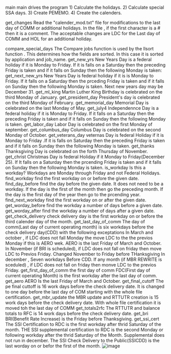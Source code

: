 main	main drives the program                                        1) Calculate the holidays.                                       2) Calculate special SSA days.                                 3) Create PEMEMO.                                                4) Create the calenders.
	
	
	
	
get_changes	Read the "calender_mod.txt" file for modifications to the last day of COMM or additional holidays. In the file , if the first character is a # then it is a comment. The acceptable changes are LDC for the Last day of COMM and HOL for an additional holiday.
	
	
	
	
compare_special_days	The Compare jobs function is used by the llsort function . This determines how the fields are sorted. In this case it is sorted by application and job_name.
get_new_yrs	New Years Day is a federal holiday if it is Monday to Friday. If it is falls on a Saturday then the preceding Friday is taken and if it falls on Sunday then the following Monday is taken:
get_next_new_yrs	New Years Day is federal holiday if it is is Monday to Friday. If it falls on a Saturday then the prceding Friday is taken and if it falls on Sunday then the following Monday is taken. Next new years day may be December 31.
get_ml_king	Martin Luther King Birthday is celebrated on the third Monday of January.
get_president_day	President's day is celebrated on the third Monday of February.
get_memorial_day	Memorial Day is celebrated on the last Monday of May.
get_july4	Independennce Day is a federal holiday if it is Monday to Friday. If it falls on a Saturday then the preceding Friday is taken and if it falls on Sunday then the following Monday is taken.
get_labor_day	Labor Day is celebrated on the first Monday of september.
get_columbus_day	Columbus Day is celebrated on the second Monday of October.
get_veterans_day	veternas Day is federal Holiday if it is Monday to Friday .If it is falls on Saturday then the preceding Friday is taken and if it falls on Sunday then the following Monday is taken.
get_thanks	Thanksgiving Day is celebrated on the forth Thursday of November.
get_christ	Christmas Day is federal Holiday if it Monday to Friday(December 25). If It falls on a Saturday then the prcending Friday is taken and if it falls on Sunday then the following Monday is taken.
is_workday	Is this a workday? Workdays are Monday through Friday and not Federal Holidays.
find_workday	find the first workday on or before the given date.
find_day_before	find the day before the given date. It does not need to be a workday. If the day is the first of the month then go the preceding month. If the day is the first day of the year then go to the prcending year.
find_next_workday	find the first workday on or after the given date.
get_worday_before	find the workday a number of days before a given date.
get_worday_after	find the workday a number of days after a given date.
get_check_delivery	check delivery day is the first workday on or before the third calender day of the month.
get_last_day_of_comm	The day of comm(Last day of current operating month) is six workdays before the check delivery day(CDD) with the following exceptations In March and october , if LDC does not fall Monday the move LDC to the the previos Monday if this is AERO wek.  AERO is the last Friday of March and October. In November (if BRI is scheduled), if LDC does not fall on friday then move LDC to Previos Friday. Changed November to Friday before THanksgiving In december , Seven workdays Before CDD. If any month (if MBR REWRITE is sceduled) , if LDC does not fall on friday then monve LDC to the previos Friday.
get_first_day_of_comm	the first day of comm FDC(First day of current operating Month) is the first workday after the last day of comm.
get_aero	AERO Is the last Friday of March and October.
get_final_cutoff	The pe final cuttoff is 16 work days before the check delivery date. It is changed to one day before the last day of COM starting with the whole file certification.
get_mbr_update	the MBR update and RTTUTR creation is 15 work days before the check delivery date. With whole file certification it is moved toh the last day of COMM
get_totals2rfc	The RTTUTR and balance totals to RFC is 14 work days before the check delivery date.
get_bri	BRI(Benefit Rate Increase) is the Friday before Thanksgiving.
get_ssi_cert	The SSI Certification to RDC is the first workday after thrid Saturday of the month. THE SSI supplemental certification to RDC is the second Monday or following workday after the thrid Saturday of the Month. Supplemental does not run in december. The SSI Check Delivery to the Public(SSICDD) is the last worday on or befor the first of the month.
![image](https://user-images.githubusercontent.com/29110312/154598256-9b30b604-8cc6-49c4-a8dc-2979db080e2a.png)
